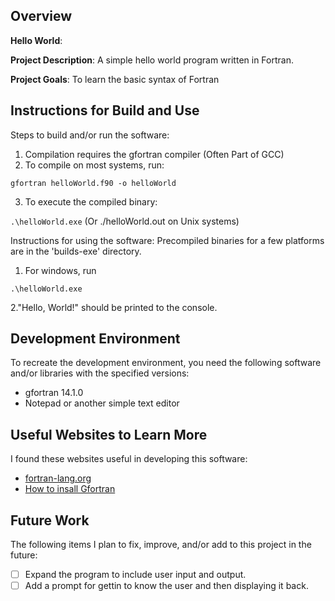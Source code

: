 
## Overview

**Hello World**:

**Project Description**: A simple hello world program written in Fortran.

**Project Goals**: To learn the basic syntax of Fortran

## Instructions for Build and Use

Steps to build and/or run the software:

1. Compilation requires the gfortran compiler (Often Part of GCC)
2. To compile on most systems, run:

```gfortran helloWorld.f90 -o helloWorld```

3. To execute the compiled binary:

```.\helloWorld.exe``` (Or ./helloWorld.out on Unix systems)

Instructions for using the software:
Precompiled binaries for a few platforms are in the 'builds-exe' directory. 

1. For windows, run

```.\helloWorld.exe```

2."Hello, World!" should be printed to the console.

## Development Environment 

To recreate the development environment, you need the following software and/or libraries with the specified versions:

* gfortran 14.1.0
* Notepad or another simple text editor

## Useful Websites to Learn More

I found these websites useful in developing this software:

* [fortran-lang.org](https://fortran-lang.org/learn/quickstart/hello_world/)
* [How to insall Gfortran](https://fortran-lang.org/en/learn/os_setup/install_gfortran/)


## Future Work

The following items I plan to fix, improve, and/or add to this project in the future:

* [ ] Expand the program to include user input and output. 
* [ ] Add a prompt for gettin to know the user and then displaying it back.
